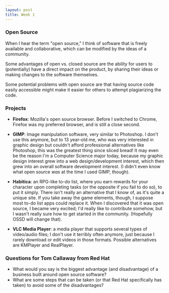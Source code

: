 ```yaml
---
layout: post
title: Week 1
---
```


### Open Source
When I hear the term "open source," I think of software that is freely available and collaborative, which can be modified by the ideas of a community.

Some advantages of open vs. closed source are the ability for users to (potentially) have a direct impact on the product, by sharing their ideas or making changes to the software themselves.

Some potential problems with open source are that having source code easily accessible might make it easier for others to attempt plagiarizing the code.


### Projects

* **Firefox**: Mozilla's open source browser. Before I switched to Chrome, Firefox was my preferred browser, and is still a close second.

* **GIMP**: Image manipulation software, very similar to Photoshop. I don't use this anymore, but to 13 year-old me, who was very interested in graphic design but couldn't afford professional alternatives like Photoshop, this was the greatest thing since sliced bread! It may even be the reason I'm a Computer Science major today, because my graphic design interest grew into a web design/development interest, which then grew into an overall software development interest. (I didn't even know what open source *was* at the time I used GIMP, though).

* **Habitica**: an RPG-like to-do list, where you earn rewards for your character upon completing tasks (or the opposite if you fail to do so), to put it simply. There isn't really an alternative that I know of, as it's quite a unique site. If you take away the game elements, though, I suppose most to-do list apps could replace it. When I discovered that it was open source, I became very excited; I'd really like to contribute somehow, but I wasn't really sure how to get started in the community. (Hopefully OSSD will change that).

* **VLC Media Player**: a media player that supports several types of video/audio files; I don't use it terribly often anymore, just because I rarely download or edit videos in those formats. Possible alternatives are KMPlayer and RealPlayer.

### Questions for Tom Callaway from Red Hat
* What would you say is the biggest advantage (and disadvantage) of a business built around open source software?
* What are some steps that can be taken (or that Red Hat specifically has taken) to avoid some of the disadvantages?
